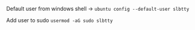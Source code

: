 Default user from windows shell -> `ubuntu config --default-user slbtty`

Add user to sudo `usermod -aG sudo slbtty`